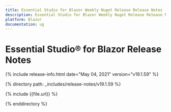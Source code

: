 ```yaml
---
title: Essential Studio for Blazor Weekly Nuget Release Release Notes  
description: Essential Studio for Blazor Weekly Nuget Release Release Notes  
platform: Blazor
documentation: ug
---
```


# Essential Studio&reg; for Blazor  Release Notes  

{% include release-info.html date="May 04, 2021"  version="v19.1.59" %} 


{% directory path: _includes/release-notes/v19.1.59 %}

{% include {{file.url}} %}

{% enddirectory %}

